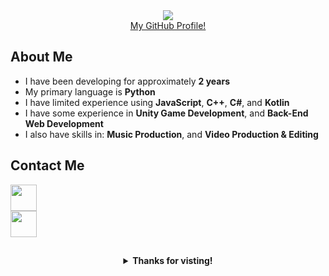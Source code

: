 <div align="center">
  <img src="https://steamuserimages-a.akamaihd.net/ugc/960838928918232348/CE0E0935ABF7FDC0948EF877D7A647ABADE17CDB" align="center">
  <br>
  <a href="github.com/OneBigUnit"> My GitHub Profile! </a>
</div>


## About Me

* I have been developing for approximately **2 years**
* My primary language is **Python**
* I have limited experience using **JavaScript**, **C++**, **C#**, and **Kotlin**
* I have some experience in **Unity Game Development**, and **Back-End Web Development**
* I also have skills in: **Music Production**, and **Video Production & Editing**


## Contact Me

<code><a href="https://discordapp.com/users/380798738295422978"><img src="https://img.icons8.com/color/48/000000/discord-logo.png" height="42"></a></code>
<br>
<code><a href="mailto:kieran.lock@ymail.com"><img src="https://img.icons8.com/color/48/000000/yahoo-mail-app.png" height="42"></a></code>


## 

<div align="center">
  <details>
  <summary>
    <b> Thanks for visting! </b>
  </summary>
  <img src="https://media0.giphy.com/media/9eM1SWnqjrc40/200.gif" align="center">
</details>
</div>
